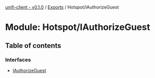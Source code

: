 [unifi-client - v0.1.0](../README.md) / [Exports](../modules.md) / Hotspot/IAuthorizeGuest

# Module: Hotspot/IAuthorizeGuest

## Table of contents

### Interfaces

- [IAuthorizeGuest](../interfaces/hotspot_iauthorizeguest.iauthorizeguest.md)
